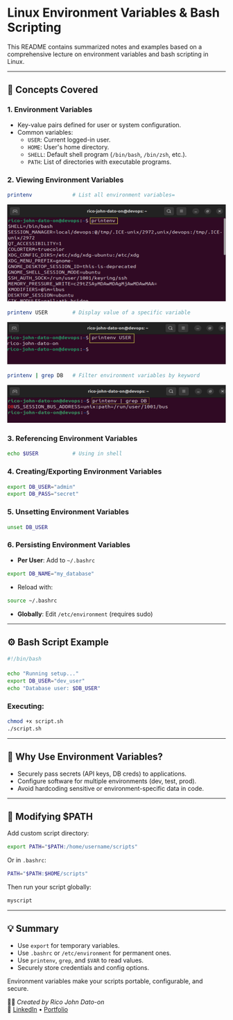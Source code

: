 # Linux Environment Variables & Bash Scripting

This README contains summarized notes and examples based on a comprehensive lecture on environment variables and bash scripting in Linux.

---

## 🧠 Concepts Covered

### 1. **Environment Variables**

- Key-value pairs defined for user or system configuration.
- Common variables:
  - `USER`: Current logged-in user.
  - `HOME`: User's home directory.
  - `SHELL`: Default shell program (`/bin/bash`, `/bin/zsh`, etc.).
  - `PATH`: List of directories with executable programs.

### 2. **Viewing Environment Variables**

```bash
printenv             # List all environment variables=
```

![Environment Variables](Images/printenv.png)

```bash
printenv USER        # Display value of a specific variable
```

![Environment User](Images/envuser.png)

```bash
printenv | grep DB   # Filter environment variables by keyword
```

![Filter Environment](Images/envfilter.png)

### 3. **Referencing Environment Variables**

```bash
echo $USER           # Using in shell
```

### 4. **Creating/Exporting Environment Variables**

```bash
export DB_USER="admin"
export DB_PASS="secret"
```

### 5. **Unsetting Environment Variables**

```bash
unset DB_USER
```

### 6. **Persisting Environment Variables**

- **Per User**: Add to `~/.bashrc`

```bash
export DB_NAME="my_database"
```

- Reload with:

```bash
source ~/.bashrc
```

- **Globally**: Edit `/etc/environment` (requires sudo)

---

## ⚙️ Bash Script Example

```bash
#!/bin/bash

echo "Running setup..."
export DB_USER="dev_user"
echo "Database user: $DB_USER"
```

### Executing:

```bash
chmod +x script.sh
./script.sh
```

---

## 🔐 Why Use Environment Variables?

- Securely pass secrets (API keys, DB creds) to applications.
- Configure software for multiple environments (dev, test, prod).
- Avoid hardcoding sensitive or environment-specific data in code.

---

## 📁 Modifying $PATH

Add custom script directory:

```bash
export PATH="$PATH:/home/username/scripts"
```

Or in `.bashrc`:

```bash
PATH="$PATH:$HOME/scripts"
```

Then run your script globally:

```bash
myscript
```

---

## 💡 Summary

- Use `export` for temporary variables.
- Use `.bashrc` or `/etc/environment` for permanent ones.
- Use `printenv`, `grep`, and `$VAR` to read values.
- Securely store credentials and config options.

Environment variables make your scripts portable, configurable, and secure.

🧑‍💻 _Created by Rico John Dato-on_  
🔗 [LinkedIn](https://www.linkedin.com/in/rico-john-dato-on) • [Portfolio](https://ricodatoon.netlify.app)
